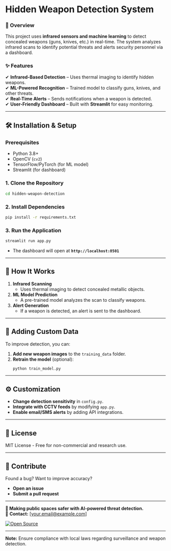 # **Hidden Weapon Detection System**  

### **🚀 Overview**  
This project uses **infrared sensors and machine learning** to detect concealed weapons (guns, knives, etc.) in real-time. The system analyzes infrared scans to identify potential threats and alerts security personnel via a dashboard.  

### **✨ Features**  
✔ **Infrared-Based Detection** – Uses thermal imaging to identify hidden weapons.  
✔ **ML-Powered Recognition** – Trained model to classify guns, knives, and other threats.  
✔ **Real-Time Alerts** – Sends notifications when a weapon is detected.  
✔ **User-Friendly Dashboard** – Built with **Streamlit** for easy monitoring.  

---

## **🛠 Installation & Setup**  

### **Prerequisites**  
- Python 3.8+  
- OpenCV (`cv2`)  
- TensorFlow/PyTorch (for ML model)  
- Streamlit (for dashboard)  

### **1. Clone the Repository**  
```bash  
cd hidden-weapon-detection  
```  

### **2. Install Dependencies**  
```bash  
pip install -r requirements.txt  
```  

### **3. Run the Application**  
```bash  
streamlit run app.py  
```  
- The dashboard will open at **`http://localhost:8501`**  

---

## **🔫 How It Works**  
1. **Infrared Scanning**  
   - Uses thermal imaging to detect concealed metallic objects.  
2. **ML Model Prediction**  
   - A pre-trained model analyzes the scan to classify weapons.  
3. **Alert Generation**  
   - If a weapon is detected, an alert is sent to the dashboard.  

---

## **📂 Adding Custom Data**  
To improve detection, you can:  
1. **Add new weapon images** to the `training_data` folder.  
2. **Retrain the model** (optional):  
   ```bash  
   python train_model.py  
   ```  

---

## **⚙️ Customization**  
- **Change detection sensitivity** in `config.py`.  
- **Integrate with CCTV feeds** by modifying `app.py`.  
- **Enable email/SMS alerts** by adding API integrations.  

---

## **📜 License**  
MIT License - Free for non-commercial and research use.  

---

## **🤝 Contribute**  
Found a bug? Want to improve accuracy?  
- **Open an issue**  
- **Submit a pull request**  

---

**🚨 Making public spaces safer with AI-powered threat detection.**  
📧 **Contact:** [your.email@example.com]  

[![Open Source](https://badges.frapsoft.com/os/v1/open-source.svg?v=103)](https://github.com/Arbaaz-Kham-Tech/)  

--- 

**Note:** Ensure compliance with local laws regarding surveillance and weapon detection.